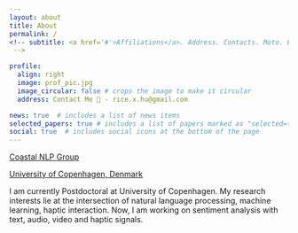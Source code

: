 ```yaml
---
layout: about
title: About
permalink: /
<!-- subtitle: <a href='#'>Affiliations</a>. Address. Contacts. Moto. Etc.
 -->

profile:
  align: right
  image: prof_pic.jpg
  image_circular: false # crops the image to make it circular
  address: Contact Me 🔎 - rice.x.hu@gmail.com

news: true  # includes a list of news items
selected_papers: true # includes a list of papers marked as "selected={true}"
social: true  # includes social icons at the bottom of the page
---
```

[Coastal NLP Group](https://coastalcph.github.io/)

[University of Copenhagen, Denmark](https://di.ku.dk/english/)


I am currently Postdoctoral at University of Copenhagen.
My research interests lie at the intersection of natural language processing, machine learning, haptic interaction. Now, I am working on sentiment analysis with text, audio, video and haptic signals.